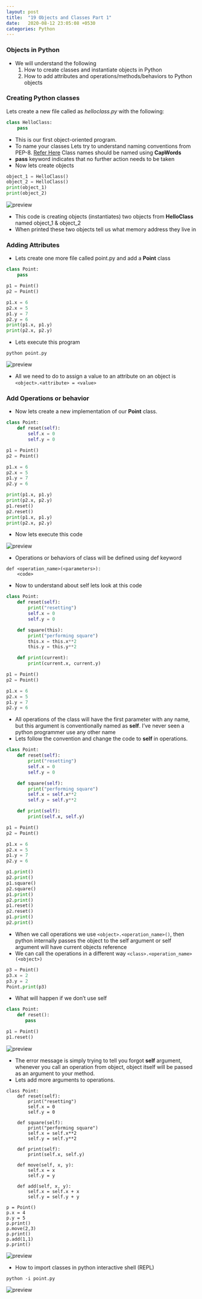 ```yaml
---
layout: post
title:  "19 Objects and Classes Part 1"
date:   2020-08-12 23:05:08 +0530
categories: Python
---
```

### Objects in Python
* We will understand the following
  1. How to create classes and instantiate objects in Python
  2. How to add attributes and operations/methods/behaviors to Python objects

### Creating Python classes
Lets create a new file called as _helloclass.py_ with the following:
```python
class HelloClass:
    pass
```
* This is our first object-oriented program.
* To name your classes Lets try to understand naming conventions from PEP-8. [Refer Here](https://www.python.org/dev/peps/pep-0008/#class-names) Class names should be named using __CapWords__
* __pass__ keyword indicates that no further action needs to be taken
* Now lets create objects
```python
object_1 = HelloClass()
object_2 = HelloClass()
print(object_1)
print(object_2)
```
![preview](../../../../assets/python62.png)

* This code is creating objects (instantiates) two objects from __HelloClass__ named object_1 & object_2
* When printed these two objects tell us what memory address they live in

### Adding Attributes
* Lets create one more file called point.py and add a __Point__ class
```python
class Point:
    pass

p1 = Point()
p2 = Point()

p1.x = 6
p2.x = 5
p1.y = 7
p2.y = 6
print(p1.x, p1.y)
print(p2.x, p2.y)
```
* Lets execute this program 
```
python point.py
```
![preview](../../../../assets/python63.png)
* All we need to do to assign a value to an attribute on an object is ```<object>.<attribute> = <value>```

### Add Operations or behavior
* Now lets create a new implementation of our __Point__ class.
```python
class Point:
    def reset(self):
        self.x = 0
        self.y = 0

p1 = Point()
p2 = Point()

p1.x = 6
p2.x = 5
p1.y = 7
p2.y = 6

print(p1.x, p1.y)
print(p2.x, p2.y)
p1.reset()
p2.reset()
print(p1.x, p1.y)
print(p2.x, p2.y)
```
* Now lets execute this code

![preview](../../../../assets/python64.png)

* Operations or behaviors of class will be defined using def keyword
```
def <operation_name>(<parameters>):
    <code>
```
* Now to understand about self lets look at this code
```python
class Point:
    def reset(self):
        print("resetting")
        self.x = 0
        self.y = 0

    def square(this):
        print("performing square")
        this.x = this.x**2
        this.y = this.y**2

    def print(current):
        print(current.x, current.y)

p1 = Point()
p2 = Point()

p1.x = 6
p2.x = 5
p1.y = 7
p2.y = 6
```
* All operations of the class will have the first parameter with any name, but this argument is conventionally named as __self__. I’ve never seen a python programmer use any other name
* Lets follow the convention and change the code to __self__ in operations.
```python
class Point:
    def reset(self):
        print("resetting")
        self.x = 0
        self.y = 0

    def square(self):
        print("performing square")
        self.x = self.x**2
        self.y = self.y**2

    def print(self):
        print(self.x, self.y)

p1 = Point()
p2 = Point()

p1.x = 6
p2.x = 5
p1.y = 7
p2.y = 6

p1.print()
p2.print()
p1.square()
p2.square()
p1.print()
p2.print()
p1.reset()
p2.reset()
p1.print()
p2.print()
```
* When we call operations we use ```<object>.<operation_name>()```, then python internally passes the object to the self argument or self argument will have current objects reference
* We can call the operations in a different way ```<class>.<operation_name>(<object>)```
```python
p3 = Point()
p3.x = 2
p3.y = 2
Point.print(p3)
```
* What will happen if we don’t use self
```python
class Point:
    def reset():
       pass

p1 = Point()
p1.reset()
```
![preview](../../../../assets/python65.png)

* The error message is simply trying to tell you forgot __self__ argument, whenever you call an operation from object, object itself will be passed as an argument to your method.
* Lets add more arguments to operations.
```
class Point:
    def reset(self):
        print("resetting")
        self.x = 0
        self.y = 0

    def square(self):
        print("performing square")
        self.x = self.x**2
        self.y = self.y**2

    def print(self):
        print(self.x, self.y)

    def move(self, x, y):
        self.x = x
        self.y = y
    
    def add(self, x, y):
        self.x = self.x + x
        self.y = self.y + y

p = Point()
p.x = 4
p.y = 5
p.print()
p.move(2,3)
p.print()
p.add(1,1)
p.print()
```
![preview](../../../../assets/python66.png)
* How to import classes in python interactive shell (REPL)
```
python -i point.py
```
![preview](../../../../assets/python67.png)